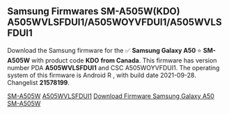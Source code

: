 <h2>Samsung Firmwares SM-A505W(KDO) A505WVLSFDUI1/A505WOYVFDUI1/A505WVLSFDUI1</h2>
Download the Samsung firmware for the ✅ <strong>Samsung Galaxy A50 </strong> ⭐ <strong>SM-A505W</strong> with product code <strong>KDO</strong> <strong> from Canada</strong>. This firmware has version number PDA <strong>A505WVLSFDUI1</strong> and CSC A505WOYVFDUI1. The operating system of this firmware is Android R , with build date 2021-09-28. Changelist <strong>21578199</strong>.


[SM-A505W](https://samfirm.shop/samsung/model/SM-A505W)
[A505WVLSFDUI1](https://samfirm.shop/samsung/pda/A505WVLSFDUI1)
[Download Firmware Samsung Galaxy A50 SM-A505W](https://samfirm.shop/samsung/firmware/460462)
